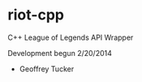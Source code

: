 riot-cpp
========
C++ League of Legends API Wrapper

Development begun 2/20/2014

- Geoffrey Tucker
